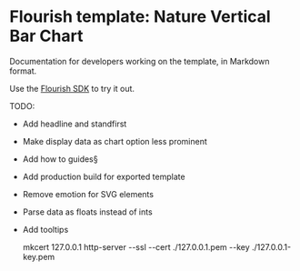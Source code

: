 # Flourish template: Nature Vertical Bar Chart

Documentation for developers working on the template, in Markdown format.

Use the [Flourish SDK](https://www.npmjs.com/package/@flourish/sdk) to try it out.

TODO:
- Add headline and standfirst
- Make display data as chart option less prominent
- Add how to guides§
- Add production build for exported template
- Remove emotion for SVG elements
- Parse data as floats instead of ints
- Add tooltips

	mkcert 127.0.0.1
	http-server --ssl --cert ./127.0.0.1.pem --key ./127.0.0.1-key.pem